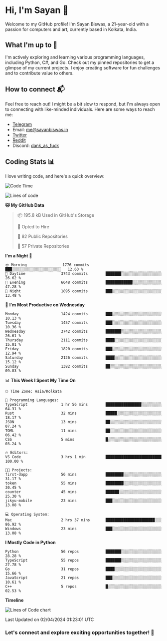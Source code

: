 # Hi, I'm Sayan 👋

Welcome to my GitHub profile! I'm Sayan Biswas, a 21-year-old with a passion for computers and art, currently based in Kolkata, India.

## What I'm up to 🚀

I'm actively exploring and learning various programming languages, including Python, C#, and Go. Check out my pinned repositories to get a glimpse of my current projects. I enjoy creating software for fun challenges and to contribute value to others.

## How to connect 📬

Feel free to reach out! I might be a bit slow to respond, but I'm always open to connecting with like-minded individuals. Here are some ways to reach me:

- [Telegram](https://t.me/dank_as_fuck)
- Email: [me@sayanbiswas.in](mailto:me@sayanbiswas.in)
- [Twitter](https://twitter.com/TheDankDel)
- [Reddit](https://www.reddit.com/user/dank_as_fuck_/)
- Discord: [dank_as_fuck](https://discordapp.com/users/506536929152466945)

## Coding Stats 📊

I love writing code, and here's a quick overview:

<!--START_SECTION:waka-->
![Code Time](http://img.shields.io/badge/Code%20Time-1%2C581%20hrs%2022%20mins-blue)

![Lines of code](https://img.shields.io/badge/From%20Hello%20World%20I%27ve%20Written-7.8%20million%20lines%20of%20code-blue)

**🐱 My GitHub Data** 

> 📦 195.8 kB Used in GitHub's Storage 
 > 
> 💼 Opted to Hire
 > 
> 📜 82 Public Repositories 
 > 
> 🔑 57 Private Repositories 
 > 
**I'm a Night 🦉** 

```text
🌞 Morning                1776 commits        ███░░░░░░░░░░░░░░░░░░░░░░   12.63 % 
🌆 Daytime                3743 commits        ███████░░░░░░░░░░░░░░░░░░   26.62 % 
🌃 Evening                6648 commits        ████████████░░░░░░░░░░░░░   47.28 % 
🌙 Night                  1895 commits        ███░░░░░░░░░░░░░░░░░░░░░░   13.48 % 
```
📅 **I'm Most Productive on Wednesday** 

```text
Monday                   1424 commits        ███░░░░░░░░░░░░░░░░░░░░░░   10.13 % 
Tuesday                  1457 commits        ███░░░░░░░░░░░░░░░░░░░░░░   10.36 % 
Wednesday                3742 commits        ███████░░░░░░░░░░░░░░░░░░   26.61 % 
Thursday                 2111 commits        ████░░░░░░░░░░░░░░░░░░░░░   15.01 % 
Friday                   1820 commits        ███░░░░░░░░░░░░░░░░░░░░░░   12.94 % 
Saturday                 2126 commits        ████░░░░░░░░░░░░░░░░░░░░░   15.12 % 
Sunday                   1382 commits        ██░░░░░░░░░░░░░░░░░░░░░░░   09.83 % 
```


📊 **This Week I Spent My Time On** 

```text
🕑︎ Time Zone: Asia/Kolkata

💬 Programming Languages: 
TypeScript               1 hr 56 mins        ████████████████░░░░░░░░░   64.31 % 
Rust                     32 mins             █████░░░░░░░░░░░░░░░░░░░░   18.17 % 
JSON                     13 mins             ██░░░░░░░░░░░░░░░░░░░░░░░   07.24 % 
TOML                     11 mins             ██░░░░░░░░░░░░░░░░░░░░░░░   06.42 % 
CSS                      5 mins              █░░░░░░░░░░░░░░░░░░░░░░░░   03.24 % 

🔥 Editors: 
VS Code                  3 hrs 1 min         █████████████████████████   100.00 % 

🐱‍💻 Projects: 
first-dapp               56 mins             ████████░░░░░░░░░░░░░░░░░   31.17 % 
token                    55 mins             ████████░░░░░░░░░░░░░░░░░   30.45 % 
counter                  45 mins             ██████░░░░░░░░░░░░░░░░░░░   25.30 % 
jikyu-mobile             23 mins             ███░░░░░░░░░░░░░░░░░░░░░░   13.08 % 

💻 Operating System: 
Mac                      2 hrs 37 mins       ██████████████████████░░░   86.92 % 
Windows                  23 mins             ███░░░░░░░░░░░░░░░░░░░░░░   13.08 % 
```

**I Mostly Code in Python** 

```text
Python                   56 repos            ███████░░░░░░░░░░░░░░░░░░   28.28 % 
TypeScript               55 repos            ███████░░░░░░░░░░░░░░░░░░   27.78 % 
Go                       31 repos            ████░░░░░░░░░░░░░░░░░░░░░   15.66 % 
JavaScript               21 repos            ███░░░░░░░░░░░░░░░░░░░░░░   10.61 % 
C++                      5 repos             █░░░░░░░░░░░░░░░░░░░░░░░░   02.53 % 
```



**Timeline**

![Lines of Code chart](https://raw.githubusercontent.com/Dank-del/Dank-del/main/assets/bar_graph.png)


 Last Updated on 02/04/2024 01:23:01 UTC
<!--END_SECTION:waka-->

### Let's connect and explore exciting opportunities together! 🚀
